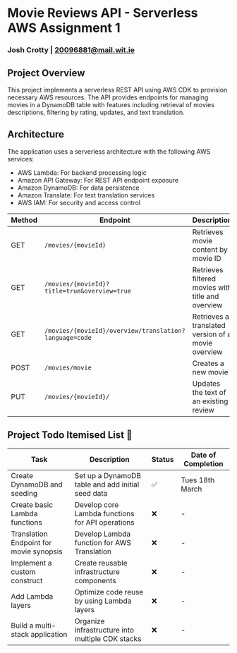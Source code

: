 # Movie Reviews API - Serverless AWS Assignment 1

### Josh Crotty | 20096881@mail.wit.ie

## Project Overview

This project implements a serverless REST API using AWS CDK to provision necessary AWS resources. The API provides endpoints for managing movies in a DynamoDB table with features including retrieval of movies descriptions, filtering by rating, updates, and text translation.

## Architecture

The application uses a serverless architecture with the following AWS services:

-   AWS Lambda: For backend processing logic
-   Amazon API Gateway: For REST API endpoint exposure
-   Amazon DynamoDB: For data persistence
-   Amazon Translate: For text translation services
-   AWS IAM: For security and access control

| Method | Endpoint                                               | Description                                        | Authorization | Completed |
| ------ | ------------------------------------------------------ | -------------------------------------------------- | ------------- | --------- |
| GET    | `/movies/{movieId}`                                    | Retrieves movie content by movie ID                | None          | ✅        |
| GET    | `/movies/{movieId}?title=true&overview=true`           | Retrieves filtered movies with title and overview  | None          | ✅        |
| GET    | `/movies/{movieId}/overview/translation?language=code` | Retrieves a translated version of a movie overview | None          | ❌        |
| POST   | `/movies/movie`                                        | Creates a new movie                                | API Key       | ❌        |
| PUT    | `/movies/{movieId}/`                                   | Updates the text of an existing review             | API Key       | ❌        |

## Project Todo Itemised List 📝

| Task                                    | Description                                       | Status | Date of Completion |
| --------------------------------------- | ------------------------------------------------- | ------ | ------------------ |
| Create DynamoDB and seeding             | Set up a DynamoDB table and add initial seed data | ✅     | Tues 18th March    |
| Create basic Lambda functions           | Develop core Lambda functions for API operations  | ❌     | -                  |
| Translation Endpoint for movie synopsis | Develop Lambda function for AWS Translation       | ❌     | -                  |
| Implement a custom construct            | Create reusable infrastructure components         | ❌     | -                  |
| Add Lambda layers                       | Optimize code reuse by using Lambda layers        | ❌     | -                  |
| Build a multi-stack application         | Organize infrastructure into multiple CDK stacks  | ❌     | -                  |
